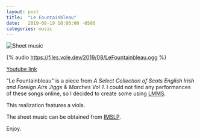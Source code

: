 ```yaml
---
layout: post
title:  "Le Fountainbleau"
date:   2019-08-19 10:00:00 -0500
categories: music
---
```


![Sheet music](https://files.vole.dev/2019/08/LeFountainbleau.png)

{% audio https://files.vole.dev/2019/08/LeFountainbleau.ogg %}

[Youtube link](https://youtu.be/4hTT8HgOLto)

"Le Fountainbleau" is a piece from _A Select Collection of Scots English Irish and Foreign Airs Jiggs & Marches Vol 1_. I could not find any performances of these songs online, so I decided to create some using [LMMS](https://lmms.io/).

This realization features a viola.

The sheet music can be obtained from [IMSLP](https://imslp.org/wiki/A_Selection_of_Scotch%2C_English%2C_Irish_and_Foreign_Airs_(Aird%2C_James)).

Enjoy.
